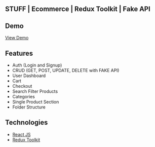 ## STUFF | Ecommerce | Redux Toolkit | Fake API

## Demo

[View Demo](https://estuff.netlify.app)

## Features

- Auth (Login and Signup)
- CRUD (GET, POST, UPDATE, DELETE with FAKE API)
- User Dashboard
- Cart
- Checkout
- Search Filter Products
- Categories
- Single Product Section
- Folder Structure

## Technologies

- [React JS](https://reactjs.org)
- [Redux Toolkit](https://react-redux.js.org)
